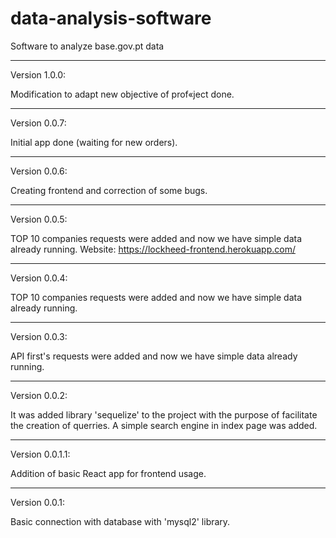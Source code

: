 # data-analysis-software
Software to analyze base.gov.pt data

-----------------------------------------------
Version 1.0.0:

Modification to adapt new objective of prof«ject done.

-----------------------------------------------
Version 0.0.7:

Initial app done (waiting for new orders).

-----------------------------------------------
Version 0.0.6:

Creating frontend and correction of some bugs.

-----------------------------------------------
Version 0.0.5:

TOP 10 companies requests were added and now we have simple data already running.
Website: https://lockheed-frontend.herokuapp.com/

-----------------------------------------------
Version 0.0.4:

TOP 10 companies requests were added and now we have simple data already running.

-----------------------------------------------
Version 0.0.3:

API first's requests were added and now we have simple data already running.

-----------------------------------------------
Version 0.0.2:

It was added library 'sequelize' to the project with the purpose of facilitate the creation of querries.
A simple search engine in index page was added.

-----------------------------------------------
Version 0.0.1.1:

Addition of basic React app for frontend usage.

-----------------------------------------------
Version 0.0.1:

Basic connection with database with 'mysql2' library.

